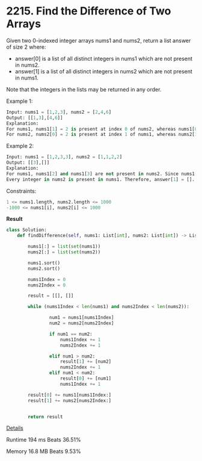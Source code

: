 # 2215. Find the Difference of Two Arrays

Given two 0-indexed integer arrays nums1 and nums2, return a list answer of size 2 where:

- answer[0] is a list of all distinct integers in nums1 which are not present in nums2.
- answer[1] is a list of all distinct integers in nums2 which are not present in nums1.

Note that the integers in the lists may be returned in any order.

 

Example 1:

```python
Input: nums1 = [1,2,3], nums2 = [2,4,6]
Output: [[1,3],[4,6]]
Explanation:
For nums1, nums1[1] = 2 is present at index 0 of nums2, whereas nums1[0] = 1 and nums1[2] = 3 are not present in nums2. Therefore, answer[0] = [1,3].
For nums2, nums2[0] = 2 is present at index 1 of nums1, whereas nums2[1] = 4 and nums2[2] = 6 are not present in nums2. Therefore, answer[1] = [4,6].
```
Example 2:

```python
Input: nums1 = [1,2,3,3], nums2 = [1,1,2,2]
Output: [[3],[]]
Explanation:
For nums1, nums1[2] and nums1[3] are not present in nums2. Since nums1[2] == nums1[3], their value is only included once and answer[0] = [3].
Every integer in nums2 is present in nums1. Therefore, answer[1] = [].
```
 

Constraints:

```python
1 <= nums1.length, nums2.length <= 1000
-1000 <= nums1[i], nums2[i] <= 1000
```

**Result**

```python
class Solution:
    def findDifference(self, nums1: List[int], nums2: List[int]) -> List[List[int]]:

        nums1[:] = list(set(nums1))
        nums2[:] = list(set(nums2))

        nums1.sort()
        nums2.sort()

        nums1Index = 0
        nums2Index = 0

        result = [[], []]

        while (nums1Index < len(nums1) and nums2Index < len(nums2)):

                num1 = nums1[nums1Index]
                num2 = nums2[nums2Index]

                if num1 == num2:
                    nums1Index += 1
                    nums2Index += 1

                elif num1 > num2:
                    result[1] += [num2]
                    nums2Index += 1
                elif num1 < num2:
                    result[0] += [num1]
                    nums1Index += 1

        result[0] += nums1[nums1Index:]
        result[1] += nums2[nums2Index:]


        return result
```



[Details ](https://leetcode.com/problems/find-the-difference-of-two-arrays/submissions/943616274/)

Runtime
194 ms
Beats
36.51%

Memory
16.8 MB
Beats
9.53%

